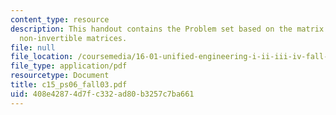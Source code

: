 ```yaml
---
content_type: resource
description: This handout contains the Problem set based on the matrix package and
  non-invertible matrices.
file: null
file_location: /coursemedia/16-01-unified-engineering-i-ii-iii-iv-fall-2005-spring-2006/408e42874d7fc332ad80b3257c7ba661_c15_ps06_fall03.pdf
file_type: application/pdf
resourcetype: Document
title: c15_ps06_fall03.pdf
uid: 408e4287-4d7f-c332-ad80-b3257c7ba661
---
```

